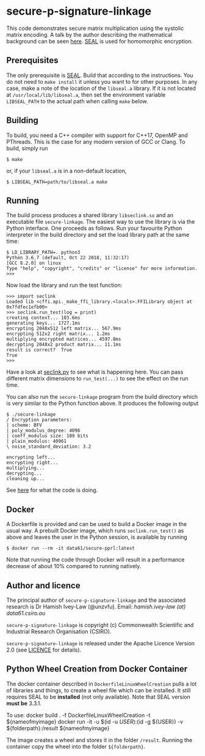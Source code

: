 # secure-p-signature-linkage

This code demonstrates secure matrix multiplication using the systolic
matrix encoding. A talk by the author describing the mathematical
background can be seen
[here](https://www.youtube.com/watch?v=kFoShXMxYCY).
[SEAL](https://github.com/Microsoft/SEAL) is used for homomorphic
encryption.


## Prerequisites

The only prerequisite is [SEAL](https://github.com/Microsoft/SEAL).
Build that according to the instructions. You do not need to `make
install` it unless you want to for other purposes. In any case, make a
note of the location of the `libseal.a` library. If it is not located
at `/usr/local/lib/libseal.a`, then set the environment variable
`LIBSEAL_PATH` to the actual path when calling `make` below.


## Building

To build, you need a C++ compiler with support for C++17, OpenMP and
PThreads. This is the case for any modern version of GCC or Clang. To
build, simply run
```
$ make
```
or, if your `libseal.a` is in a non-default location,
```
$ LIBSEAL_PATH=path/to/libseal.a make
```

## Running

The build process produces a shared library `libseclink.so` and an
executable file `secure-linkage`. The easiest way to use the library
is via the Python interface. One proceeds as follows. Run your
favourite Python interpreter in the build directory and set the load
library path at the same time:
```
$ LD_LIBRARY_PATH=. python3
Python 3.6.7 (default, Oct 22 2018, 11:32:17)
[GCC 8.2.0] on linux
Type "help", "copyright", "credits" or "license" for more information.
>>>
```
Now load the library and run the test function:
```
>>> import seclink
Loaded lib <cffi.api._make_ffi_library.<locals>.FFILibrary object at 0x7fdfec1efb00>
>>> seclink.run_test(log = print)
creating context... 103.6ms
generating keys... 1727.1ms
encrypting 2048x512 left matrix... 567.9ms
encrypting 512x2 right matrix... 1.2ms
multiplying encrypted matrices... 4597.8ms
decrypting 2048x2 product matrix... 11.1ms
result is correct?  True
True
>>>
```
Have a look at
[seclink.py](https://github.com/secure-pprl/secure-p-signature-linkage/blob/master/seclink.py#L160)
to see what is happening here. You can pass different matrix dimensions to `run_test(...)`
to see the effect on the run time.

You can also run the `secure-linkage` program from the build directory
which is very similar to the Python function above. It produces the
following output
```
$ ./secure-linkage
/ Encryption parameters:
| scheme: BFV
| poly_modulus_degree: 4096
| coeff_modulus size: 109 bits
| plain_modulus: 40961
\ noise_standard_deviation: 3.2

encrypting left...
encrypting right...
multiplying...
decrypting...
cleaning up...
```
See [here](https://github.com/secure-pprl/secure-p-signature-linkage/blob/master/secure-linkage.cc#L114)
for what the code is doing.

## Docker

A Dockerfile is provided and can be used to build a Docker image in the usual way. A prebuilt Docker image, which runs `seclink.run_test()` as above and leaves the user in the Python session, is available by running
```
$ docker run --rm -it data61/secure-pprl:latest
```
Note that running the code through Docker will result in a performance decrease of about 10% compared to running natively.

## Author and licence

The principal author of `secure-p-signature-linkage` and the associated research is Dr Hamish Ivey-Law (@unzvfu). Email: _hamish.ivey-law (at) data61.csiro.au_

`secure-p-signature-linkage` is copyright (c) Commonwealth Scientific and Industrial Research Organisation (CSIRO).

`secure-p-signature-linkage` is released under the Apache Licence Version 2.0 (see [LICENCE](LICENCE) for details).


## Python Wheel Creation from Docker Container

The docker container described in `DockerfileLinuxWheelCreation` pulls a lot of libraries and things, to create a
wheel file which can be installed. It still requires SEAL to be **installed** (not only available).
Note that SEAL version **must be** 3.3.1. 

To use:
    docker build . -f DockerfileLinuxWheelCreation -t ${nameofmyimage}
    docker run -it -u $(id -u ${USER}):$(id -g ${USER}) -v ${folderpath}:/result ${nameofmyimage}
    
The image creates a wheel and stores it in the folder `/result`. Running the container copy the wheel into the folder
`${folderpath}`.